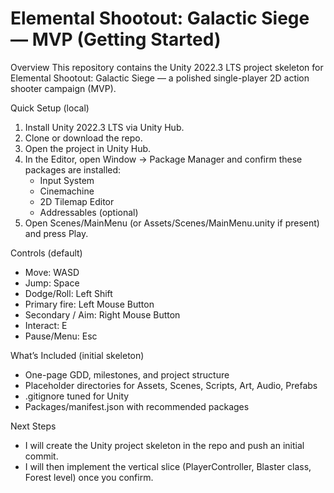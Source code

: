 # Elemental Shootout: Galactic Siege — MVP (Getting Started)

Overview
This repository contains the Unity 2022.3 LTS project skeleton for Elemental Shootout: Galactic Siege — a polished single-player 2D action shooter campaign (MVP).

Quick Setup (local)
1. Install Unity 2022.3 LTS via Unity Hub.
2. Clone or download the repo.
3. Open the project in Unity Hub.
4. In the Editor, open Window → Package Manager and confirm these packages are installed:
   - Input System
   - Cinemachine
   - 2D Tilemap Editor
   - Addressables (optional)
5. Open Scenes/MainMenu (or Assets/Scenes/MainMenu.unity if present) and press Play.

Controls (default)
- Move: WASD
- Jump: Space
- Dodge/Roll: Left Shift
- Primary fire: Left Mouse Button
- Secondary / Aim: Right Mouse Button
- Interact: E
- Pause/Menu: Esc

What’s Included (initial skeleton)
- One-page GDD, milestones, and project structure
- Placeholder directories for Assets, Scenes, Scripts, Art, Audio, Prefabs
- .gitignore tuned for Unity
- Packages/manifest.json with recommended packages

Next Steps
- I will create the Unity project skeleton in the repo and push an initial commit.
- I will then implement the vertical slice (PlayerController, Blaster class, Forest level) once you confirm.